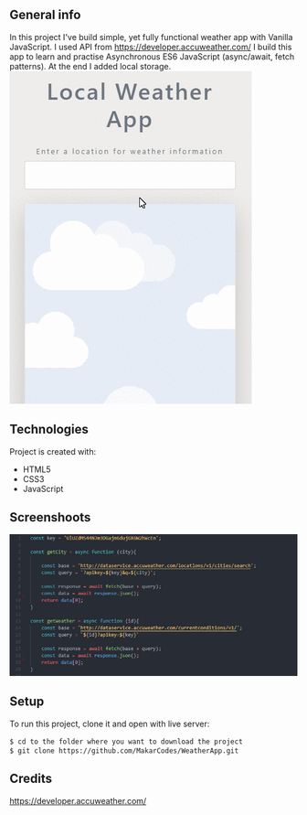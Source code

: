 ## General info
In this project I've build simple, yet fully functional weather app with Vanilla JavaScript.
I used API from https://developer.accuweather.com/
I build this app to learn and practise Asynchronous ES6 JavaScript (async/await, fetch patterns).
At the end I added local storage.  
![App-live-gif](./gif/J03i4xJU3H.gif)
	
## Technologies
Project is created with:
* HTML5
* CSS3
* JavaScript

## Screenshoots
![Code-fetch](./gif/code-fetch_corrected.PNG)
	
## Setup
To run this project, clone it and open with live server:
```
$ cd to the folder where you want to download the project
$ git clone https://github.com/MakarCodes/WeatherApp.git
```
## Credits
https://developer.accuweather.com/